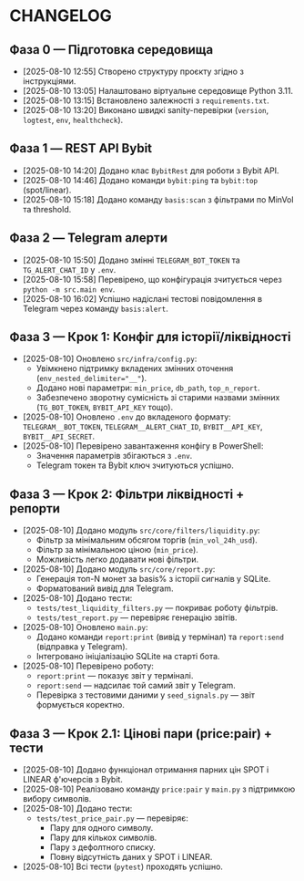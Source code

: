 ﻿# CHANGELOG

## Фаза 0 — Підготовка середовища
- [2025-08-10 12:55] Створено структуру проєкту згідно з інструкціями.
- [2025-08-10 13:05] Налаштовано віртуальне середовище Python 3.11.
- [2025-08-10 13:15] Встановлено залежності з `requirements.txt`.
- [2025-08-10 13:20] Виконано швидкі sanity-перевірки (`version`, `logtest`, `env`, `healthcheck`).

## Фаза 1 — REST API Bybit
- [2025-08-10 14:20] Додано клас `BybitRest` для роботи з Bybit API.
- [2025-08-10 14:46] Додано команди `bybit:ping` та `bybit:top` (spot/linear).
- [2025-08-10 15:18] Додано команду `basis:scan` з фільтрами по MinVol та threshold.

## Фаза 2 — Telegram алерти
- [2025-08-10 15:50] Додано змінні `TELEGRAM_BOT_TOKEN` та `TG_ALERT_CHAT_ID` у `.env`.
- [2025-08-10 15:58] Перевірено, що конфігурація зчитується через `python -m src.main env`.
- [2025-08-10 16:02] Успішно надіслані тестові повідомлення в Telegram через команду `basis:alert`.

## Фаза 3 — Крок 1: Конфіг для історії/ліквідності
- [2025-08-10] Оновлено `src/infra/config.py`:
  - Увімкнено підтримку вкладених змінних оточення (`env_nested_delimiter="__"`).
  - Додано нові параметри: `min_price`, `db_path`, `top_n_report`.
  - Забезпечено зворотну сумісність зі старими назвами змінних (`TG_BOT_TOKEN`, `BYBIT_API_KEY` тощо).
- [2025-08-10] Оновлено `.env` до вкладеного формату: `TELEGRAM__BOT_TOKEN`, `TELEGRAM__ALERT_CHAT_ID`, `BYBIT__API_KEY`, `BYBIT__API_SECRET`.
- [2025-08-10] Перевірено завантаження конфігу в PowerShell:
  - Значення параметрів збігаються з `.env`.
  - Telegram токен та Bybit ключ зчитуються успішно.

## Фаза 3 — Крок 2: Фільтри ліквідності + репорти
- [2025-08-10] Додано модуль `src/core/filters/liquidity.py`:
  - Фільтр за мінімальним обсягом торгів (`min_vol_24h_usd`).
  - Фільтр за мінімальною ціною (`min_price`).
  - Можливість легко додавати нові фільтри.
- [2025-08-10] Додано модуль `src/core/report.py`:
  - Генерація топ-N монет за basis% з історії сигналів у SQLite.
  - Форматований вивід для Telegram.
- [2025-08-10] Додано тести:
  - `tests/test_liquidity_filters.py` — покриває роботу фільтрів.
  - `tests/test_report.py` — перевіряє генерацію звітів.
- [2025-08-10] Оновлено `main.py`:
  - Додано команди `report:print` (вивід у термінал) та `report:send` (відправка у Telegram).
  - Інтегровано ініціалізацію SQLite на старті бота.
- [2025-08-10] Перевірено роботу:
  - `report:print` — показує звіт у терміналі.
  - `report:send` — надсилає той самий звіт у Telegram.
  - Перевірка з тестовими даними у `seed_signals.py` — звіт формується коректно.

## Фаза 3 — Крок 2.1: Цінові пари (price:pair) + тести
- [2025-08-10] Додано функціонал отримання парних цін SPOT і LINEAR ф'ючерсів з Bybit.
- [2025-08-10] Реалізовано команду `price:pair` у `main.py` з підтримкою вибору символів.
- [2025-08-10] Додано тести:
  - `tests/test_price_pair.py` — перевіряє:
    - Пару для одного символу.
    - Пару для кількох символів.
    - Пару з дефолтного списку.
    - Повну відсутність даних у SPOT і LINEAR.
- [2025-08-10] Всі тести (`pytest`) проходять успішно.
